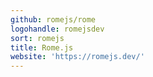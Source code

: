 ```yaml
---
github: romejs/rome
logohandle: romejsdev
sort: romejs
title: Rome.js
website: 'https://romejs.dev/'
---
```

